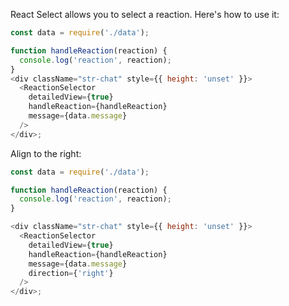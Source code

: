 React Select allows you to select a reaction. Here's how to use it:

```js
const data = require('./data');

function handleReaction(reaction) {
  console.log('reaction', reaction);
}
<div className="str-chat" style={{ height: 'unset' }}>
  <ReactionSelector
    detailedView={true}
    handleReaction={handleReaction}
    message={data.message}
  />
</div>;
```

Align to the right:

```js
const data = require('./data');

function handleReaction(reaction) {
  console.log('reaction', reaction);
}

<div className="str-chat" style={{ height: 'unset' }}>
  <ReactionSelector
    detailedView={true}
    handleReaction={handleReaction}
    message={data.message}
    direction={'right'}
  />
</div>;
```
